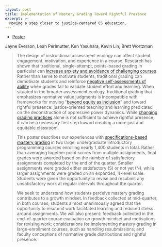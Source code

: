 ```yaml
---
layout: post
title: Implementation of Mastery Grading Toward Rightful Presence
excerpt: >-
  Moving a step closer to justice-centered CS education.
---
```


- [Poster](https://docs.google.com/drawings/d/1H-ebs-3-Nqc2VOx5On-7zFHUg044M5jc2gCs0Z-vkRw/edit?usp=sharing)

Jayne Everson, Leah Perlmutter, Ken Yasuhara, Kevin Lin, Brett Wortzman

> The design of instructional assessment ecology can affect student engagement, motivation, and experience in a course. Research has shown that traditional, single-attempt, points-based grading in particular can [increase anxiety and avoidance of challenging courses](https://doi.org/10.1177/1469787418819728). Rather than serve to motivate students, traditional grading can demotivate students and reinforce [negative self-assessments of ability](https://doi.org/10.1145/3291279.3339413) when grades fail to validate student effort and learning. When situated in the broader assessment ecology, traditional grading that emphasizes normative value judgments is incompatible with frameworks for moving "[beyond equity as inclusion](https://doi.org/10.3102/0013189X20927363)" and toward rightful presence: justice-oriented teaching and learning predicated on the deconstruction of oppressive power dynamics. While [changing grading practices](https://computinged.wordpress.com/2020/07/27/proposal-2-to-change-cs-education-to-reduce-inequity-stop-allocating-rationing-or-curving-down-grades/) alone is not sufficient to achieve rightful presence, it can be a necessary first step toward creating a more just and equitable classroom.
>
> This poster describes our experiences with [specifications-based mastery grading](http://rtalbert.org/specs-grading-iteration-winner/) in two large, undergraduate introductory programming courses enrolling nearly 1,400 students in total. Rather than averaging together point scores from multiple assignments, final grades were awarded based on the number of satisfactory assignments completed by the end of the quarter. Smaller assignments were graded either satisfactory (S) or not yet (N), while larger assignments were graded on an expanded, 4-level scale. Students were given the opportunity to revise and resubmit any unsatisfactory work at regular intervals throughout the quarter.
>
> We seek to understand how students perceive mastery grading contributes to a growth mindset. In feedback collected at mid-quarter, in both courses, students almost unanimously agreed that the opportunity to resubmit work facilitated learning and reduced stress around assignments. We will also present: feedback collected in the end-of-quarter course evaluation on growth mindset and motivations for revising work; considerations for implementing mastery grading in large-enrollment courses, such as handling resubmissions; and faculty conceptions of normative grade distributions and rightful presence.
